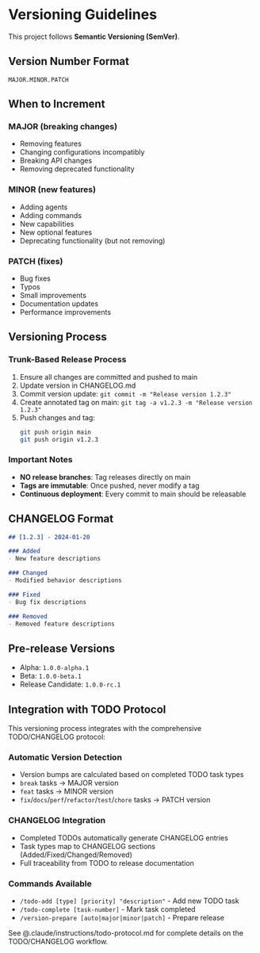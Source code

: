 # Versioning Guidelines

This project follows **Semantic Versioning (SemVer)**.

## Version Number Format
`MAJOR.MINOR.PATCH`

## When to Increment

### MAJOR (breaking changes)
- Removing features
- Changing configurations incompatibly  
- Breaking API changes
- Removing deprecated functionality

### MINOR (new features)
- Adding agents
- Adding commands
- New capabilities
- New optional features
- Deprecating functionality (but not removing)

### PATCH (fixes)
- Bug fixes
- Typos
- Small improvements
- Documentation updates
- Performance improvements

## Versioning Process

### Trunk-Based Release Process
1. Ensure all changes are committed and pushed to main
2. Update version in CHANGELOG.md
3. Commit version update: `git commit -m "Release version 1.2.3"`
4. Create annotated tag on main: `git tag -a v1.2.3 -m "Release version 1.2.3"`
5. Push changes and tag:
   ```bash
   git push origin main
   git push origin v1.2.3
   ```

### Important Notes
- **NO release branches**: Tag releases directly on main
- **Tags are immutable**: Once pushed, never modify a tag
- **Continuous deployment**: Every commit to main should be releasable

## CHANGELOG Format

```markdown
## [1.2.3] - 2024-01-20

### Added
- New feature descriptions

### Changed
- Modified behavior descriptions

### Fixed
- Bug fix descriptions

### Removed
- Removed feature descriptions
```

## Pre-release Versions
- Alpha: `1.0.0-alpha.1`
- Beta: `1.0.0-beta.1`
- Release Candidate: `1.0.0-rc.1`

## Integration with TODO Protocol

This versioning process integrates with the comprehensive TODO/CHANGELOG protocol:

### Automatic Version Detection
- Version bumps are calculated based on completed TODO task types
- `break` tasks → MAJOR version
- `feat` tasks → MINOR version  
- `fix`/`docs`/`perf`/`refactor`/`test`/`chore` tasks → PATCH version

### CHANGELOG Integration
- Completed TODOs automatically generate CHANGELOG entries
- Task types map to CHANGELOG sections (Added/Fixed/Changed/Removed)
- Full traceability from TODO to release documentation

### Commands Available
- `/todo-add [type] [priority] "description"` - Add new TODO task
- `/todo-complete [task-number]` - Mark task completed
- `/version-prepare [auto|major|minor|patch]` - Prepare release

See @.claude/instructions/todo-protocol.md for complete details on the TODO/CHANGELOG workflow.